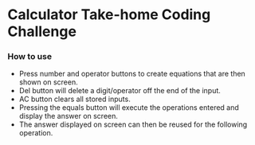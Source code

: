 # Calculator Take-home Coding Challenge
### How to use
- Press number and operator buttons to create equations that are then shown on screen.
- Del button will delete a digit/operator off the end of the input.
- AC button clears all stored inputs.
- Pressing the equals button will execute the operations entered and display the answer on screen.
- The answer displayed on screen can then be reused for the following operation.
